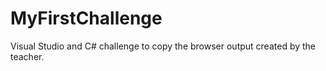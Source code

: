 # MyFirstChallenge
Visual Studio and C# challenge to copy the browser output created by the teacher.
